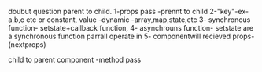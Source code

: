 doubut question parent to child.
1-props pass -prennt to child
2-"key"-ex-a,b,c etc or constant, value -dynamic -array,map,state,etc
3- synchronous function- setstate+callback function,
4- asynchrouns function- setstate are a synchronous function parrall operate in 
5- componentwill recieved props-(nextprops)

child to parent component
-method pass 